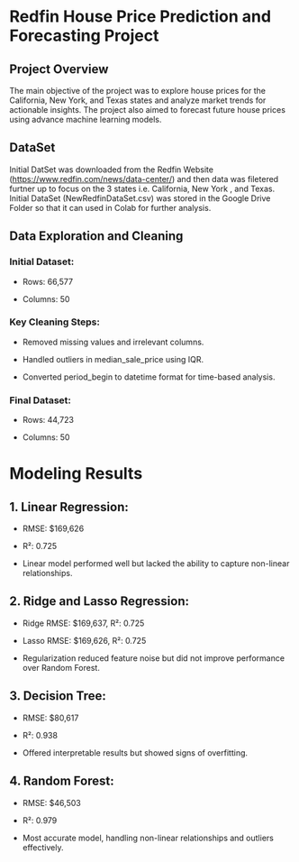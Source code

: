 # Redfin House Price Prediction and Forecasting Project

## Project Overview

The main objective of the project was to explore house prices for the California, New York, and Texas states and analyze market trends for actionable insights. The project also aimed to forecast future house prices using advance machine learning models.

## DataSet

Initial DatSet was downloaded from the Redfin Website (https://www.redfin.com/news/data-center/) and then data was filetered furtner up to focus on the 3 states i.e. California, New York , and Texas. Initial DataSet (NewRedfinDataSet.csv) was stored in the Google Drive Folder so that it can used in Colab for further analysis.


## Data Exploration and Cleaning
### Initial Dataset:

* Rows: 66,577

* Columns: 50

### Key Cleaning Steps:

* Removed missing values and irrelevant columns.

* Handled outliers in median_sale_price using IQR.

* Converted period_begin to datetime format for time-based analysis.

### Final Dataset:

* Rows: 44,723

* Columns: 50

# Modeling Results

## 1. Linear Regression:

* RMSE: $169,626

* R²: 0.725

* Linear model performed well but lacked the ability to capture non-linear relationships.

## 2. Ridge and Lasso Regression:

* Ridge RMSE: $169,637, R²: 0.725

* Lasso RMSE: $169,626, R²: 0.725

* Regularization reduced feature noise but did not improve performance over Random Forest.

## 3. Decision Tree:

* RMSE: $80,617

* R²: 0.938

* Offered interpretable results but showed signs of overfitting.

## 4. Random Forest:

* RMSE: $46,503

* R²: 0.979

* Most accurate model, handling non-linear relationships and outliers effectively.





